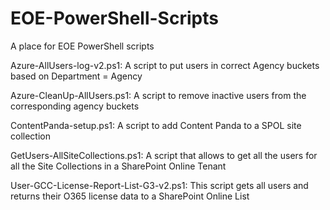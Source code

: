 # EOE-PowerShell-Scripts
A place for EOE PowerShell scripts

Azure-AllUsers-log-v2.ps1:				A script to put users in correct Agency buckets based on Department = Agency

Azure-CleanUp-AllUsers.ps1:     A script to remove inactive users from the corresponding agency buckets

ContentPanda-setup.ps1:					A script to add Content Panda to a SPOL site collection

GetUsers-AllSiteCollections.ps1:		A script that allows to get all the users for all the Site Collections in a SharePoint Online Tenant

User-GCC-License-Report-List-G3-v2.ps1:	This script gets all users and returns their O365 license data to a SharePoint Online List
